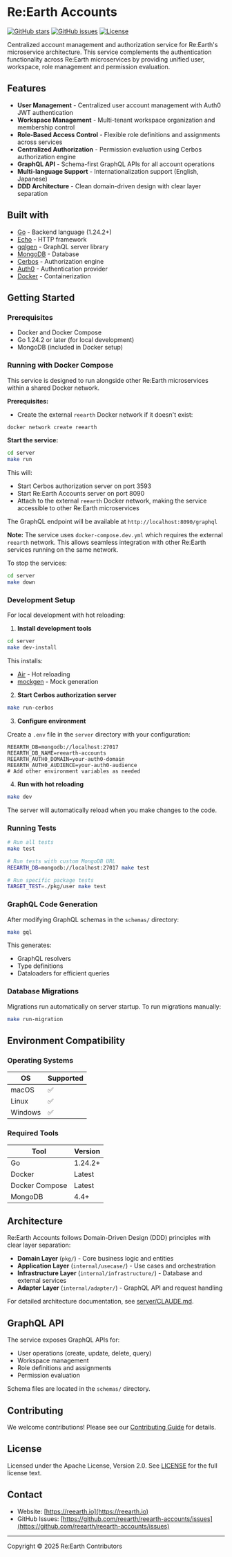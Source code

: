 # Re:Earth Accounts

[![GitHub stars](https://img.shields.io/github/stars/reearth/reearth-accounts?style=social)](https://github.com/reearth/reearth-accounts/stargazers)
[![GitHub issues](https://img.shields.io/github/issues/reearth/reearth-accounts)](https://github.com/reearth/reearth-accounts/issues)
[![License](https://img.shields.io/badge/license-Apache%202.0-blue.svg)](https://github.com/reearth/reearth-accounts/blob/main/LICENSE)

Centralized account management and authorization service for Re:Earth's microservice architecture. This service complements the authentication functionality across Re:Earth microservices by providing unified user, workspace, role management and permission evaluation.

## Features

- **User Management** - Centralized user account management with Auth0 JWT authentication
- **Workspace Management** - Multi-tenant workspace organization and membership control
- **Role-Based Access Control** - Flexible role definitions and assignments across services
- **Centralized Authorization** - Permission evaluation using Cerbos authorization engine
- **GraphQL API** - Schema-first GraphQL APIs for all account operations
- **Multi-language Support** - Internationalization support (English, Japanese)
- **DDD Architecture** - Clean domain-driven design with clear layer separation

## Built with

- [Go](https://golang.org/) - Backend language (1.24.2+)
- [Echo](https://echo.labstack.com/) - HTTP framework
- [gqlgen](https://gqlgen.com/) - GraphQL server library
- [MongoDB](https://www.mongodb.com/) - Database
- [Cerbos](https://cerbos.dev/) - Authorization engine
- [Auth0](https://auth0.com/) - Authentication provider
- [Docker](https://www.docker.com/) - Containerization

## Getting Started

### Prerequisites

- Docker and Docker Compose
- Go 1.24.2 or later (for local development)
- MongoDB (included in Docker setup)

### Running with Docker Compose

This service is designed to run alongside other Re:Earth microservices within a shared Docker network.

**Prerequisites:**
- Create the external `reearth` Docker network if it doesn't exist:

```bash
docker network create reearth
```

**Start the service:**

```bash
cd server
make run
```

This will:
- Start Cerbos authorization server on port 3593
- Start Re:Earth Accounts server on port 8090
- Attach to the external `reearth` Docker network, making the service accessible to other Re:Earth microservices

The GraphQL endpoint will be available at `http://localhost:8090/graphql`

**Note:** The service uses `docker-compose.dev.yml` which requires the external `reearth` network. This allows seamless integration with other Re:Earth services running on the same network.

To stop the services:

```bash
cd server
make down
```

### Development Setup

For local development with hot reloading:

1. **Install development tools**

```bash
cd server
make dev-install
```

This installs:
- [Air](https://github.com/air-verse/air) - Hot reloading
- [mockgen](https://github.com/uber-go/mock) - Mock generation

2. **Start Cerbos authorization server**

```bash
make run-cerbos
```

3. **Configure environment**

Create a `.env` file in the `server` directory with your configuration:

```env
REEARTH_DB=mongodb://localhost:27017
REEARTH_DB_NAME=reearth-accounts
REEARTH_AUTH0_DOMAIN=your-auth0-domain
REEARTH_AUTH0_AUDIENCE=your-auth0-audience
# Add other environment variables as needed
```

4. **Run with hot reloading**

```bash
make dev
```

The server will automatically reload when you make changes to the code.

### Running Tests

```bash
# Run all tests
make test

# Run tests with custom MongoDB URL
REEARTH_DB=mongodb://localhost:27017 make test

# Run specific package tests
TARGET_TEST=./pkg/user make test
```

### GraphQL Code Generation

After modifying GraphQL schemas in the `schemas/` directory:

```bash
make gql
```

This generates:
- GraphQL resolvers
- Type definitions
- Dataloaders for efficient queries

### Database Migrations

Migrations run automatically on server startup. To run migrations manually:

```bash
make run-migration
```

## Environment Compatibility

### Operating Systems

| OS | Supported |
|---|---|
| macOS | ✅ |
| Linux | ✅ |
| Windows | ✅ |

### Required Tools

| Tool | Version |
|---|---|
| Go | 1.24.2+ |
| Docker | Latest |
| Docker Compose | Latest |
| MongoDB | 4.4+ |

## Architecture

Re:Earth Accounts follows Domain-Driven Design (DDD) principles with clear layer separation:

- **Domain Layer** (`pkg/`) - Core business logic and entities
- **Application Layer** (`internal/usecase/`) - Use cases and orchestration
- **Infrastructure Layer** (`internal/infrastructure/`) - Database and external services
- **Adapter Layer** (`internal/adapter/`) - GraphQL API and request handling

For detailed architecture documentation, see [server/CLAUDE.md](server/CLAUDE.md).

## GraphQL API

The service exposes GraphQL APIs for:

- User operations (create, update, delete, query)
- Workspace management
- Role definitions and assignments
- Permission evaluation

Schema files are located in the `schemas/` directory.

## Contributing

We welcome contributions! Please see our [Contributing Guide](CONTRIBUTING.md) for details.

## License

Licensed under the Apache License, Version 2.0. See [LICENSE](LICENSE) for the full license text.

## Contact

- Website: [https://reearth.io](https://reearth.io)
- GitHub Issues: [https://github.com/reearth/reearth-accounts/issues](https://github.com/reearth/reearth-accounts/issues)

---

Copyright © 2025 Re:Earth Contributors
